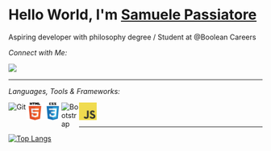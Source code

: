 # Hello World, I'm [Samuele Passiatore](https://github.com/SamuelePassiatore)

Aspiring developer with philosophy degree / Student at @Boolean Careers

*Connect with Me:*

[<img align="left" src="https://static.licdn.com/sc/h/al2o9zrvru7aqj8e1x2rzsrca" width="30">](https://www.linkedin.com/in/samuele-passiatore-dev)

<br/>

---

*Languages, Tools & Frameworks:*

<img align='left' alt='Git' title="Git" src="https://i.pinimg.com/originals/01/e5/00/01e500fca29c045d432b64f285f9c229.png" width='35'>
<img align='left' alt='HTML' title="HTML 5" src="https://raw.githubusercontent.com/github/explore/80688e429a7d4ef2fca1e82350fe8e3517d3494d/topics/html/html.png" width='35'>
<img align='left' alt='CSS' title="CSS 3" src="https://raw.githubusercontent.com/github/explore/80688e429a7d4ef2fca1e82350fe8e3517d3494d/topics/css/css.png" width='35'>
<img align='left' alt='Bootstrap' title="Bootstrap" src="https://getbootstrap.com/docs/5.0/assets/brand/bootstrap-logo.svg" width='35'>
<img align='left' alt='JavaScript' title="JavaScript" src="https://raw.githubusercontent.com/github/explore/80688e429a7d4ef2fca1e82350fe8e3517d3494d/topics/javascript/javascript.png" width='35'>
<br/>
<br/>

---

[![Top Langs](https://github-readme-stats.vercel.app/api/top-langs/?username=SamuelePassiatore)](https://github.com/SamuelePassiatore/github-readme-stats)
